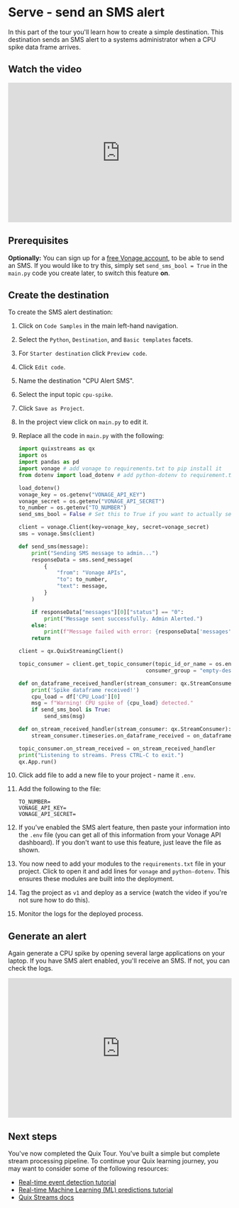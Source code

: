 # Serve - send an SMS alert

In this part of the tour you'll learn how to create a simple destination. This destination sends an SMS alert to a systems administrator when a CPU spike data frame arrives.

## Watch the video

<div style="position: relative; padding-bottom: 62.5%; height: 0;"><iframe src="https://www.loom.com/embed/0281bd6ca44247eca82a3c811d71a999?sid=37afb2f6-451d-4296-8996-a88d3fe53bda" frameborder="0" webkitallowfullscreen mozallowfullscreen allowfullscreen style="position: absolute; top: 0; left: 0; width: 100%; height: 100%;"></iframe></div>

## Prerequisites

**Optionally:** You can sign up for a [free Vonage account](https://developer.vonage.com/sign-up), to be able to send an SMS. If you would like to try this, simply set `send_sms_bool = True` in the `main.py` code you create later, to switch this feature **on**.

## Create the destination

To create the SMS alert destination:

1. Click on `Code Samples` in the main left-hand navigation. 
2. Select the `Python`, `Destination`, and `Basic templates` facets.
3. For `Starter destination` click `Preview code`.
4. Click `Edit code`.
5. Name the destination "CPU Alert SMS".
6. Select the input topic `cpu-spike`.
7. Click `Save as Project`.
8. In the project view click on `main.py` to edit it.
9. Replace all the code in `main.py` with the following:

    ```python
    import quixstreams as qx
    import os
    import pandas as pd
    import vonage # add vonage to requirements.txt to pip install it
    from dotenv import load_dotenv # add python-dotenv to requirement.txt

    load_dotenv()
    vonage_key = os.getenv("VONAGE_API_KEY")
    vonage_secret = os.getenv("VONAGE_API_SECRET")
    to_number = os.getenv("TO_NUMBER")
    send_sms_bool = False # Set this to True if you want to actually send an SMS (you'll need a free Vonage account)

    client = vonage.Client(key=vonage_key, secret=vonage_secret)
    sms = vonage.Sms(client)

    def send_sms(message):
        print("Sending SMS message to admin...")
        responseData = sms.send_message(
            {
                "from": "Vonage APIs",
                "to": to_number,
                "text": message,
            }
        )

        if responseData["messages"][0]["status"] == "0":
            print("Message sent successfully. Admin Alerted.")
        else:
            print(f"Message failed with error: {responseData['messages'][0]['error-text']}")
        return

    client = qx.QuixStreamingClient()

    topic_consumer = client.get_topic_consumer(topic_id_or_name = os.environ["input"],
                                            consumer_group = "empty-destination")

    def on_dataframe_received_handler(stream_consumer: qx.StreamConsumer, df: pd.DataFrame):
        print('Spike dataframe received!')
        cpu_load = df['CPU_Load'][0]
        msg = f"Warning! CPU spike of {cpu_load} detected."
        if send_sms_bool is True:
            send_sms(msg)

    def on_stream_received_handler(stream_consumer: qx.StreamConsumer):
        stream_consumer.timeseries.on_dataframe_received = on_dataframe_received_handler

    topic_consumer.on_stream_received = on_stream_received_handler
    print("Listening to streams. Press CTRL-C to exit.")
    qx.App.run()
    ```

11. Click add file to add a new file to your project - name it `.env`.
12. Add the following to the file:

    ```
    TO_NUMBER=
    VONAGE_API_KEY=
    VONAGE_API_SECRET=
    ```

13. If you've enabled the SMS alert feature, then paste your information into the `.env` file (you can get all of this information from your Vonage API dashboard). If you don't want to use this feature, just leave the file as shown.
14. You now need to add your modules to the `requirements.txt` file in your project. Click to open it and add lines for `vonage` and `python-dotenv`. This ensures these modules are built into the deployment.
15. Tag the project as `v1` and deploy as a service (watch the video if you're not sure how to do this).
16. Monitor the logs for the deployed process.

## Generate an alert

Again generate a CPU spike by opening several large applications on your laptop. If you have SMS alert enabled, you'll receive an SMS. If not, you can check the logs.

<div style="position: relative; padding-bottom: 62.5%; height: 0;"><iframe src="https://www.loom.com/embed/5b1ac961df2b4c2bae851979050a88ac?sid=250be5ce-8e0c-482a-8c60-b776ab38b95f" frameborder="0" webkitallowfullscreen mozallowfullscreen allowfullscreen style="position: absolute; top: 0; left: 0; width: 100%; height: 100%;"></iframe></div>

## Next steps

You've now completed the Quix Tour. You've built a simple but complete stream processing pipeline. To continue your Quix learning journey, you may want to consider some of the following resources:

* [Real-time event detection tutorial](../tutorials/event-detection/index.md)
* [Real-time Machine Learning (ML) predictions tutorial](../tutorials/data-science/index.md)
* [Quix Streams docs](../../client-library-intro.md)
